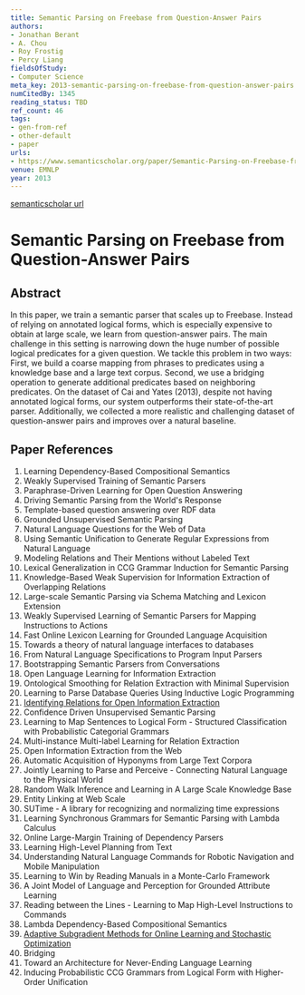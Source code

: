 ```yaml
---
title: Semantic Parsing on Freebase from Question-Answer Pairs
authors:
- Jonathan Berant
- A. Chou
- Roy Frostig
- Percy Liang
fieldsOfStudy:
- Computer Science
meta_key: 2013-semantic-parsing-on-freebase-from-question-answer-pairs
numCitedBy: 1345
reading_status: TBD
ref_count: 46
tags:
- gen-from-ref
- other-default
- paper
urls:
- https://www.semanticscholar.org/paper/Semantic-Parsing-on-Freebase-from-Question-Answer-Berant-Chou/b29447ba499507a259ae9d8f685d60cc1597d7d3?sort=total-citations
venue: EMNLP
year: 2013
---
```


[semanticscholar url](https://www.semanticscholar.org/paper/Semantic-Parsing-on-Freebase-from-Question-Answer-Berant-Chou/b29447ba499507a259ae9d8f685d60cc1597d7d3?sort=total-citations)

# Semantic Parsing on Freebase from Question-Answer Pairs

## Abstract

In this paper, we train a semantic parser that scales up to Freebase. Instead of relying on annotated logical forms, which is especially expensive to obtain at large scale, we learn from question-answer pairs. The main challenge in this setting is narrowing down the huge number of possible logical predicates for a given question. We tackle this problem in two ways: First, we build a coarse mapping from phrases to predicates using a knowledge base and a large text corpus. Second, we use a bridging operation to generate additional predicates based on neighboring predicates. On the dataset of Cai and Yates (2013), despite not having annotated logical forms, our system outperforms their state-of-the-art parser. Additionally, we collected a more realistic and challenging dataset of question-answer pairs and improves over a natural baseline.

## Paper References

1. Learning Dependency-Based Compositional Semantics
2. Weakly Supervised Training of Semantic Parsers
3. Paraphrase-Driven Learning for Open Question Answering
4. Driving Semantic Parsing from the World's Response
5. Template-based question answering over RDF data
6. Grounded Unsupervised Semantic Parsing
7. Natural Language Questions for the Web of Data
8. Using Semantic Unification to Generate Regular Expressions from Natural Language
9. Modeling Relations and Their Mentions without Labeled Text
10. Lexical Generalization in CCG Grammar Induction for Semantic Parsing
11. Knowledge-Based Weak Supervision for Information Extraction of Overlapping Relations
12. Large-scale Semantic Parsing via Schema Matching and Lexicon Extension
13. Weakly Supervised Learning of Semantic Parsers for Mapping Instructions to Actions
14. Fast Online Lexicon Learning for Grounded Language Acquisition
15. Towards a theory of natural language interfaces to databases
16. From Natural Language Specifications to Program Input Parsers
17. Bootstrapping Semantic Parsers from Conversations
18. Open Language Learning for Information Extraction
19. Ontological Smoothing for Relation Extraction with Minimal Supervision
20. Learning to Parse Database Queries Using Inductive Logic Programming
21. [Identifying Relations for Open Information Extraction](2011-identifying-relations-for-open-information-extraction)
22. Confidence Driven Unsupervised Semantic Parsing
23. Learning to Map Sentences to Logical Form - Structured Classification with Probabilistic Categorial Grammars
24. Multi-instance Multi-label Learning for Relation Extraction
25. Open Information Extraction from the Web
26. Automatic Acquisition of Hyponyms from Large Text Corpora
27. Jointly Learning to Parse and Perceive - Connecting Natural Language to the Physical World
28. Random Walk Inference and Learning in A Large Scale Knowledge Base
29. Entity Linking at Web Scale
30. SUTime - A library for recognizing and normalizing time expressions
31. Learning Synchronous Grammars for Semantic Parsing with Lambda Calculus
32. Online Large-Margin Training of Dependency Parsers
33. Learning High-Level Planning from Text
34. Understanding Natural Language Commands for Robotic Navigation and Mobile Manipulation
35. Learning to Win by Reading Manuals in a Monte-Carlo Framework
36. A Joint Model of Language and Perception for Grounded Attribute Learning
37. Reading between the Lines - Learning to Map High-Level Instructions to Commands
38. Lambda Dependency-Based Compositional Semantics
39. [Adaptive Subgradient Methods for Online Learning and Stochastic Optimization](2010-adaptive-subgradient-methods-for-online-learning-and-stochastic-optimization)
40. Bridging
41. Toward an Architecture for Never-Ending Language Learning
42. Inducing Probabilistic CCG Grammars from Logical Form with Higher-Order Unification
